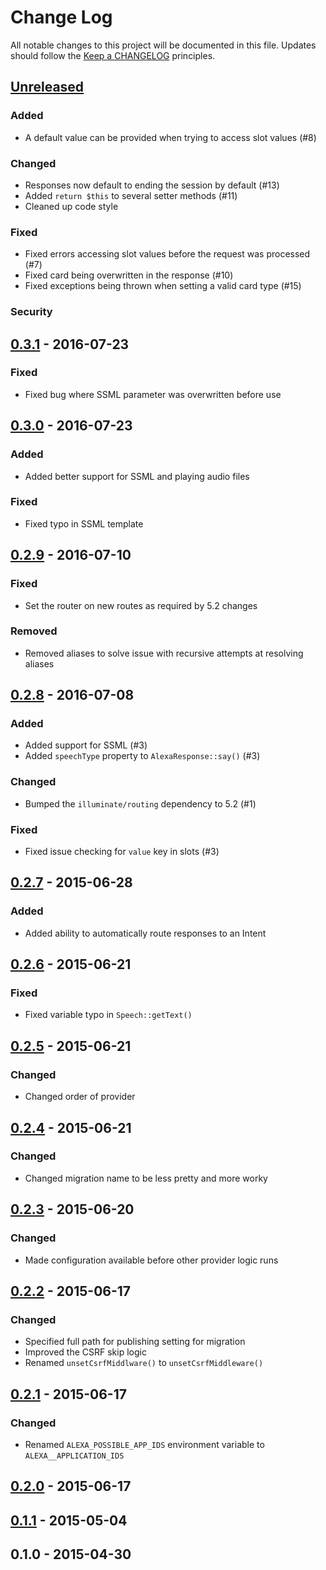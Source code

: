 # Change Log
All notable changes to this project will be documented in this file.
Updates should follow the [Keep a CHANGELOG](http://keepachangelog.com/) principles.

## [Unreleased][unreleased]

### Added

 - A default value can be provided when trying to access slot values (#8)

### Changed

 - Responses now default to ending the session by default (#13)
 - Added `return $this` to several setter methods (#11)
 - Cleaned up code style

### Fixed

 - Fixed errors accessing slot values before the request was processed (#7)
 - Fixed card being overwritten in the response (#10)
 - Fixed exceptions being thrown when setting a valid card type (#15) 

### Security

## [0.3.1] - 2016-07-23

### Fixed

 - Fixed bug where SSML parameter was overwritten before use

## [0.3.0] - 2016-07-23

### Added

 - Added better support for SSML and playing audio files

### Fixed

 - Fixed typo in SSML template

## [0.2.9] - 2016-07-10

### Fixed

 - Set the router on new routes as required by 5.2 changes

### Removed

 - Removed aliases to solve issue with recursive attempts at resolving aliases

## [0.2.8] - 2016-07-08

### Added

 - Added support for SSML (#3)
 - Added `speechType` property to `AlexaResponse::say()` (#3)

### Changed

 - Bumped the `illuminate/routing` dependency to 5.2 (#1)
 
### Fixed

 - Fixed issue checking for `value` key in slots (#3)

## [0.2.7] - 2015-06-28

### Added

 - Added ability to automatically route responses to an Intent

## [0.2.6] - 2015-06-21

### Fixed

 - Fixed variable typo in `Speech::getText()`

## [0.2.5] - 2015-06-21

### Changed

 - Changed order of provider

## [0.2.4] - 2015-06-21

### Changed

 - 	Changed migration name to be less pretty and more worky

## [0.2.3] - 2015-06-20

### Changed

 - Made configuration available before other provider logic runs

## [0.2.2] - 2015-06-17

### Changed

 - Specified full path for publishing setting for migration
 - Improved the CSRF skip logic
 - Renamed `unsetCsrfMiddlware()` to `unsetCsrfMiddleware()`

## [0.2.1] - 2015-06-17

### Changed

 - Renamed `ALEXA_POSSIBLE_APP_IDS` environment variable to `ALEXA__APPLICATION_IDS`

## [0.2.0] - 2015-06-17

## [0.1.1] - 2015-05-04

## 0.1.0 - 2015-04-30

[unreleased]: https://github.com/develpr/alexa-app/compare/0.3.1...master
[0.3.1]: https://github.com/develpr/alexa-app/compare/0.3.0...0.3.1
[0.3.0]: https://github.com/develpr/alexa-app/compare/0.2.9...0.3.0
[0.2.9]: https://github.com/develpr/alexa-app/compare/0.2.8...0.2.9
[0.2.8]: https://github.com/develpr/alexa-app/compare/0.1.7...0.2.8
[0.2.7]: https://github.com/develpr/alexa-app/compare/0.1.6...0.2.7
[0.2.6]: https://github.com/develpr/alexa-app/compare/0.1.5...0.2.6
[0.2.5]: https://github.com/develpr/alexa-app/compare/0.1.4...0.2.5
[0.2.4]: https://github.com/develpr/alexa-app/compare/0.1.3...0.2.4
[0.2.3]: https://github.com/develpr/alexa-app/compare/0.1.2...0.2.3
[0.2.2]: https://github.com/develpr/alexa-app/compare/0.1.1...0.2.2
[0.2.1]: https://github.com/develpr/alexa-app/compare/0.1.0...0.2.1
[0.2.0]: https://github.com/develpr/alexa-app/compare/0.1.1...0.2.0
[0.1.1]: https://github.com/develpr/alexa-app/compare/0.1.0...0.1.1
